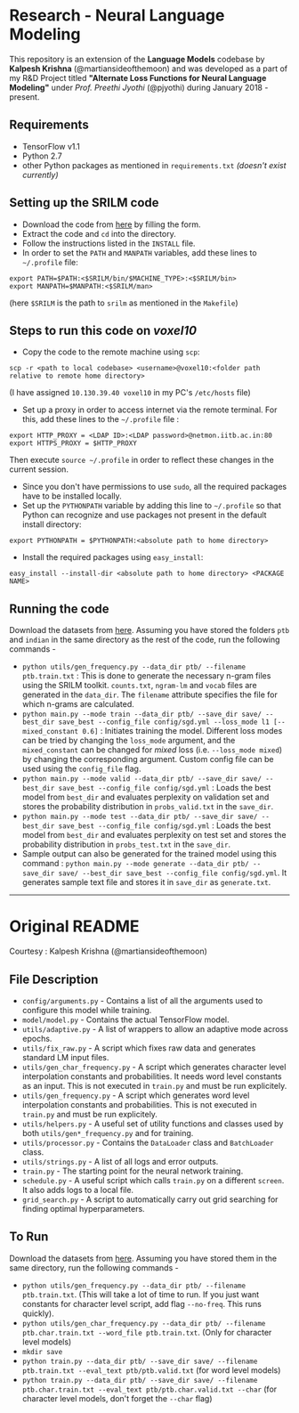 # Research - Neural Language Modeling
This repository is an extension of the **Language Models** codebase by **Kalpesh Krishna** (@martiansideofthemoon) and was developed as a part of my R&D Project titled **"Alternate Loss Functions for Neural Language Modeling"** under *Prof. Preethi Jyothi* (@pjyothi) during January 2018 - present.

## Requirements
* TensorFlow v1.1
* Python 2.7
* other Python packages as mentioned in `requirements.txt` *(doesn't exist currently)*
## Setting up the SRILM code
* Download the code from [here](http://verispeak.com/projects/srilm/download.html) by filling the form.
* Extract the code and `cd` into the directory.
* Follow the instructions listed in the `INSTALL` file.
* In order to set the `PATH` and `MANPATH` variables, add these lines to `~/.profile` file:
```
export PATH=$PATH:<$SRILM/bin/$MACHINE_TYPE>:<$SRILM/bin>
export MANPATH=$MANPATH:<$SRILM/man>
```
(here `$SRILM` is the path to `srilm` as mentioned in the `Makefile`)
## Steps to run this code on *voxel10*
* Copy the code to the remote machine using `scp`:
```
scp -r <path to local codebase> <username>@voxel10:<folder path relative to remote home directory>
```
(I have assigned `10.130.39.40 voxel10` in my PC's `/etc/hosts` file)
* Set up a proxy in order to access internet via the remote terminal. For this, add these lines to the `~/.profile` file :
```
export HTTP_PROXY = <LDAP ID>:<LDAP password>@netmon.iitb.ac.in:80
export HTTPS_PROXY = $HTTP_PROXY
```
Then execute `source ~/.profile` in order to reflect these changes in the current session.
* Since you don't have permissions to use `sudo`, all the required packages have to be installed locally.
* Set up the `PYTHONPATH` variable by adding this line to `~/.profile` so that Python can recognize and use packages not present in the default install directory:
```
export PYTHONPATH = $PYTHONPATH:<absolute path to home directory>
```
* Install the required packages using `easy_install`:
```
easy_install --install-dir <absolute path to home directory> <PACKAGE NAME>
```
## Running the code
Download the datasets from [here](https://drive.google.com/file/d/0B5Y_SiDYwIObaE52dmZ0YVFXckU/view?usp=sharing). Assuming you have stored the folders `ptb` and `indian` in the same directory as the rest of the code, run the following commands -
* `python utils/gen_frequency.py --data_dir ptb/ --filename ptb.train.txt` : This is done to generate the necessary n-gram files using the SRILM toolkit. `counts.txt`, `ngram-lm` and `vocab` files are generated in the `data_dir`. The `filename` attribute specifies the file for which n-grams are calculated.
* `python main.py --mode train --data_dir ptb/ --save_dir save/ --best_dir save_best --config_file config/sgd.yml --loss_mode l1 [--mixed_constant 0.6]` : Initiates training the model. Different loss modes can be tried by changing the `loss_mode` argument, and the `mixed_constant` can be changed for *mixed* loss (i.e. `--loss_mode mixed`) by changing the corresponding argument. Custom config file can be used using the `config_file` flag.
* `python main.py --mode valid --data_dir ptb/ --save_dir save/ --best_dir save_best --config_file config/sgd.yml` : Loads the best model from `best_dir` and evaluates perplexity on validation set and stores the probability distribution in `probs_valid.txt` in the `save_dir`.
* `python main.py --mode test --data_dir ptb/ --save_dir save/ --best_dir save_best --config_file config/sgd.yml` : Loads the best model from `best_dir` and evaluates perplexity on test set and stores the probability distribution in `probs_test.txt` in the `save_dir`.
* Sample output can also be generated for the trained model using this command : `python main.py --mode generate --data_dir ptb/ --save_dir save/ --best_dir save_best --config_file config/sgd.yml`. It generates sample text file and stores it in `save_dir` as `generate.txt`.
* * *
# Original README

Courtesy : Kalpesh Krishna (@martiansideofthemoon)

## File Description

* `config/arguments.py` - Contains a list of all the arguments used to configure this model while training.
* `model/model.py` - Contains the actual TensorFlow model.
* `utils/adaptive.py` - A list of wrappers to allow an adaptive mode across epochs.
* `utils/fix_raw.py` - A script which fixes raw data and generates standard LM input files.
* `utils/gen_char_frequency.py` - A script which generates character level interpolation constants and probabilities. It needs word level constants as an input. This is not executed in `train.py` and must be run explicitely.
* `utils/gen_frequency.py` - A script which generates word level interpolation constants and probabilities. This is not executed in `train.py` and must be run explicitely.
* `utils/helpers.py` - A useful set of utility functions and classes used by both `utils/gen*_frequency.py` and for training.
* `utils/processor.py` - Contains the `DataLoader` class and `BatchLoader` class.
* `utils/strings.py` - A list of all logs and error outputs.
* `train.py` - The starting point for the neural network training.
* `schedule.py` - A useful script which calls `train.py` on a different `screen`. It also adds logs to a local file.
* `grid_search.py` - A script to automatically carry out grid searching for finding optimal hyperparameters.

## To Run

Download the datasets from [here](https://drive.google.com/file/d/0B5Y_SiDYwIObaE52dmZ0YVFXckU/view?usp=sharing). Assuming you have stored them in the same directory, run the following commands -

* `python utils/gen_frequency.py --data_dir ptb/ --filename ptb.train.txt`. (This will take a lot of time to run. If you just want constants for character level script, add flag `--no-freq`. This runs quickly).
* `python utils/gen_char_frequency.py --data_dir ptb/ --filename ptb.char.train.txt --word_file ptb.train.txt`. (Only for character level models)
* `mkdir save`
* `python train.py --data_dir ptb/ --save_dir save/ --filename ptb.train.txt --eval_text ptb/ptb.valid.txt` (for word level models)
* `python train.py --data_dir ptb/ --save_dir save/ --filename ptb.char.train.txt --eval_text ptb/ptb.char.valid.txt --char` (for character level models, don't forget the `--char` flag)
